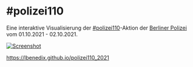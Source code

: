 #polizei110
===========

Eine interaktive Visualisierung der [#polizei110](https://twitter.com/hashtag/polizei110)-Aktion der [Berliner Polizei](https://twitter.com/polizeiberlin) vom 01.10.2021 - 02.10.2021.


<a href="https://lbenedix.github.io/welcome110_2019">![Screenshot](https://lbenedix.github.io/24hPolizei/karte.png)</a>

https://lbenedix.github.io/polizei110_2021
